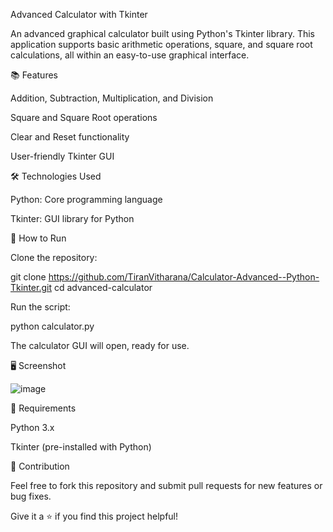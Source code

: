 Advanced Calculator with Tkinter

An advanced graphical calculator built using Python's Tkinter library. This application supports basic arithmetic operations, square, and square root calculations, all within an easy-to-use graphical interface.

📚 Features

Addition, Subtraction, Multiplication, and Division

Square and Square Root operations

Clear and Reset functionality

User-friendly Tkinter GUI

🛠️ Technologies Used

Python: Core programming language

Tkinter: GUI library for Python

🚀 How to Run

Clone the repository:

git clone https://github.com/TiranVitharana/Calculator-Advanced--Python-Tkinter.git
cd advanced-calculator

Run the script:

python calculator.py

The calculator GUI will open, ready for use.

🖥️ Screenshot

![image](https://github.com/user-attachments/assets/c607b19e-8e62-47f1-8989-24983684752c)


📄 Requirements

Python 3.x

Tkinter (pre-installed with Python)

🤝 Contribution

Feel free to fork this repository and submit pull requests for new features or bug fixes.

Give it a ⭐ if you find this project helpful!
